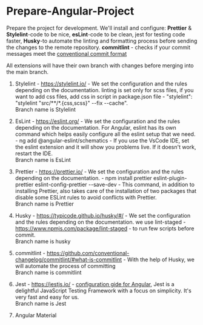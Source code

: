 # Prepare-Angular-Project

Prepare the project for development. We'll install and configure: **Prettier** & **Stylelint**-code
to be nice, **esLint**-code to be clean, jest for testing code faster, **Husky**-to automate the
linting and formatting process before sending the changes to the remote repository. **commitlint** - checks if your commit messages meet the [conventional commit format](www.conventionalcommits.org)

All extensions will have their own branch with changes before merging into the main
branch.

1. Stylelint - https://stylelint.io/ - We set the configuration and the rules depending on the documentation. linting is set only for scss files, if you want to add css files, add css in script in package.json file - "stylelint": "stylelint \"src/\*\*/\*.{css,scss}\" --fix --cache".  
   Branch name is Stylelint

2. EsLint - https://eslint.org/ - We set the configuration and the rules depending on the documentation. For Angular, eslint has its own command which helps easily configure all the eslint setup that we need. - ng add @angular-eslint/schematics - If you use the VsCode IDE, set the eslint extension and it will show you problems live. If it doesn't work, restart the IDE.  
   Branch name is EsLint

3. Prettier - https://prettier.io/ - We set the configuration and the rules depending on the documentation. - npm install prettier eslint-plugin-prettier eslint-config-prettier --save-dev - This command, in addition to installing Prettier, also takes care of the installation of two packages that disable some ESLint rules to avoid conflicts with Prettier.  
   Branch name is Prettier

4. Husky - https://typicode.github.io/husky/#/ - We set the configuration and the rules depending on the documentation. we use lint-staged - https://www.npmjs.com/package/lint-staged - to run few scripts before commit.  
   Branch name is husky

5. commitlint - https://github.com/conventional-changelog/commitlint/#what-is-commitlint - With the help of Husky, we will automate the process of committing  
   Branch name is commitlint

6. Jest - https://jestjs.io/ - [configuration gide for Angular](https://medium.com/@kyjungok/setup-jest-in-angular-application-22b22609cbcd), Jest is a delightful JavaScript Testing Framework with a focus on simplicity. It's very fast and easy for us.  
   Branch name is Jest

7. Angular Material
